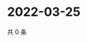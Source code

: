 # 2022-03-25

共 0 条

<!-- BEGIN WEIBO -->
<!-- 最后更新时间 Fri Mar 25 2022 16:15:10 GMT+0800 (China Standard Time) -->

<!-- END WEIBO -->
